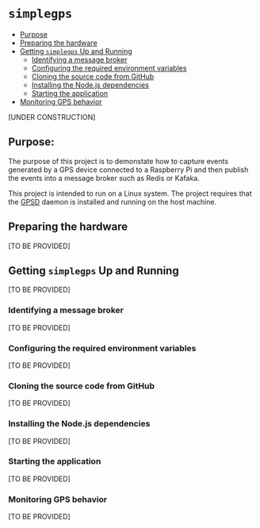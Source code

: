 # `simplegps`

* [Purpose](#purpose)
* [Preparing the hardware](#preparing-the-hardware)
* [Getting `simplegps` Up and Running](#getting-simplegps-up-and-running)
   * [Identifying a message broker](#identifying-a-message-broker)
   * [Configuring the required environment variables](#configuring-the-required-environment-variables)
   * [Cloning the source code from GitHub](#cloning-the-source-code-from-github)
   * [Installing the Node.js dependencies](#installing-the-nodejs-dependencies)
   * [Starting the application](#starting-the-application)
* [Monitoring GPS behavior](#monitoring-gps-behavior)


[UNDER CONSTRUCTION]

## Purpose:

The purpose of this project is to demonstate how to capture events generated by a GPS device connected to a Raspberry Pi and then publish the events into a message broker such as Redis or Kafaka.

This project is intended to run on a Linux system. The project requires that the [GPSD](https://www.linux-magazine.com/Issues/2018/210/Tutorial-gpsd) daemon is installed and running on the host machine.

## Preparing the hardware

[TO BE PROVIDED]

## Getting `simplegps` Up and Running

[TO BE PROVIDED]

### Identifying a message broker

[TO BE PROVIDED]

### Configuring the required environment variables

[TO BE PROVIDED]

### Cloning the source code from GitHub

[TO BE PROVIDED]

### Installing the Node.js dependencies

[TO BE PROVIDED]

### Starting the application

[TO BE PROVIDED]

### Monitoring GPS behavior

[TO BE PROVIDED]


